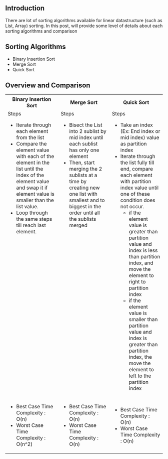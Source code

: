 ## Introduction 
There are lot of sorting algorithms available for linear datastructure (such as List, Array) sorting. In this post, will provide some level of details about each sorting algorithms and comparison

## Sorting Algorithms
* Binary Insertion Sort
* Merge Sort
* Quick Sort

## Overview and Comparison
<table >
  <tr>
    <th>Binary Insertion Sort</th>
    <th>Merge Sort</th>
    <th>Quick Sort</th>
  <tr>
  <tr>
    <td style="vertical-align: top; text-align: left;">
      <div>Steps</div>
      <ul>
        <li>Iterate through each element from the list</li>
        <li>Compare the element value with each of the element in the list until the index of the element value and swap it if element value is smaller than the list value. </li>
        <li>Loop through the same steps till reach last element.</li>
      </ul>
    </td>
    <td style="vertical-align: top; text-align: left;">
      <div>Steps</div>
      <ul>
        <li>Bisect the List into 2 sublist by mid index until each sublist has only one element</li>
        <li>Then, start merging the 2 sublists at a time by creating new one list with smallest and to biggest in the order until all the sublists merged</li>
      </ul>
    </td> 
    <td style="vertical-align: top; text-align: left;">
      <div>Steps</div>
      <ul>
        <li>Take an index (Ex: End index or mid index) value as partition index</li>
        <li>Iterate through the list fully till end, compare each element with partition index value until one of these condition does not occur. 
          <ul>
            <li>if the element value is greater than partition value and index is less than partition index, and move the element to right to partition index</li>
            <li>if the element value is smaller than partition value and index is greater than partition index, the move the element to left to the partition index</li>  
          </ul>
      </ul>
    </td> 
  </tr>
  <tr>
    <td>
      <ul>
        <li>Best Case Time Complexity : O(n)</li>
        <li>Worst Case Time Complexity : O(n^2)</li>
      </ul>
    </td>
    <td>
      <ul>
        <li>Best Case Time Complexity : O(n)</li>
        <li>Worst Case Time Complexity : O(n)</li>
      </ul>
    </td>
    <td>
      <ul>
        <li>Best Case Time Complexity : O(n)</li>
        <li>Worst Case Time Complexity : O(n)</li>
      </ul>
    </td>
  </tr>
</table>
